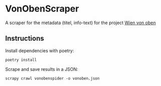 # VonObenScraper

A scraper for the metadata (titel, info-text) for the project [Wien von oben](https://www.wien.gv.at/spezial/vonoben/)

## Instructions

Install dependencies with poetry:

```
poetry install
```

Scrape and save results in a JSON:

```
scrapy crawl vonobenspider -o vonoben.json
```
